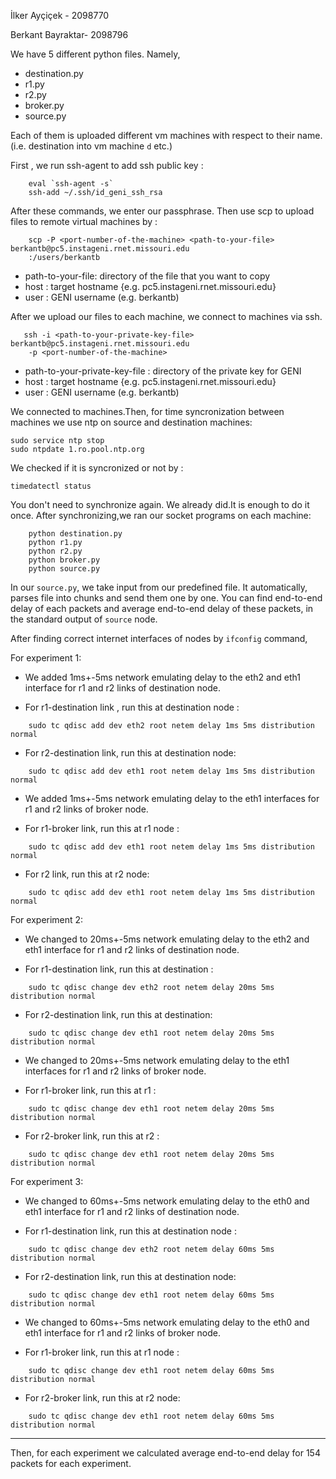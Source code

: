 İlker Ayçiçek - 2098770

Berkant Bayraktar- 2098796


We have 5 different python files. Namely,

* destination.py
* r1.py
* r2.py
* broker.py
* source.py

Each of them is  uploaded different vm machines with respect to their name.
(i.e. destination into vm machine `d` etc.)

First , we run ssh-agent to add ssh public key :
```
    eval `ssh-agent -s`
    ssh-add ~/.ssh/id_geni_ssh_rsa 
```
After these commands, we enter our passphrase. Then use scp to upload files 
to remote virtual machines by :

```
    scp -P <port-number-of-the-machine> <path-to-your-file> berkantb@pc5.instageni.rnet.missouri.edu
    :/users/berkantb
```

* path-to-your-file: directory of the file that you want to copy
* host : target hostname {e.g. pc5.instageni.rnet.missouri.edu}
* user : GENI username (e.g. berkantb)

After we upload our files to each machine, we connect to machines via ssh.

```
   ssh -i <path-to-your-private-key-file> berkantb@pc5.instageni.rnet.missouri.edu
    -p <port-number-of-the-machine>
```
* path-to-your-private-key-file : directory of the private key for GENI 
* host : target hostname {e.g. pc5.instageni.rnet.missouri.edu}
* user : GENI username (e.g. berkantb)


We connected to machines.Then, for time syncronization between
machines we use ntp on source and destination machines:

```
sudo service ntp stop
sudo ntpdate 1.ro.pool.ntp.org

```
We checked if it is syncronized or not by :
```
timedatectl status
```
You don't need to synchronize again. We already did.It is enough to
do it once. After synchronizing,we ran our socket programs on each machine:
```
    python destination.py
    python r1.py
    python r2.py
    python broker.py
    python source.py
```

In our `source.py`, we take input from our predefined file. It automatically,
parses file into chunks and send them one by one. You can find end-to-end delay
of each packets and average end-to-end delay of these packets, 
in the standard output of `source` node.

After finding correct internet interfaces of nodes by ```ifconfig``` command,

For experiment 1:

* We added 1ms+-5ms network emulating delay to the eth2 and eth1 interface 
    for r1 and r2 links of destination node.

* For r1-destination link , run this at destination node :
```
    sudo tc qdisc add dev eth2 root netem delay 1ms 5ms distribution normal
```
* For r2-destination link, run this at destination node:
```
    sudo tc qdisc add dev eth1 root netem delay 1ms 5ms distribution normal
```
 

* We added 1ms+-5ms network emulating delay to the eth1 interfaces 
    for r1 and r2 links of broker node.

* For r1-broker link, run this at r1 node :
```
    sudo tc qdisc add dev eth1 root netem delay 1ms 5ms distribution normal
```
* For r2 link, run this at r2 node:
```
    sudo tc qdisc add dev eth1 root netem delay 1ms 5ms distribution normal
```

For experiment 2:

* We changed to 20ms+-5ms network emulating delay to the eth2 and eth1 interface 
    for r1 and r2 links of destination node.

* For r1-destination link, run this at destination :
```
    sudo tc qdisc change dev eth2 root netem delay 20ms 5ms distribution normal
```
* For r2-destination link, run this at destination:
```
    sudo tc qdisc change dev eth1 root netem delay 20ms 5ms distribution normal
```
 

* We changed to 20ms+-5ms network emulating delay to the eth1 interfaces
    for r1 and r2 links of broker node.

* For r1-broker link, run this at r1 :
```
    sudo tc qdisc change dev eth1 root netem delay 20ms 5ms distribution normal
```
* For r2-broker link, run this at r2 :
```
    sudo tc qdisc change dev eth1 root netem delay 20ms 5ms distribution normal
```

For experiment 3:

* We changed to 60ms+-5ms network emulating delay to the eth0 and eth1 interface 
    for r1 and r2 links of destination node.

* For r1-destination link, run this at destination node :
```
    sudo tc qdisc change dev eth2 root netem delay 60ms 5ms distribution normal
```
* For r2-destination link, run this at destination node:
```
    sudo tc qdisc change dev eth1 root netem delay 60ms 5ms distribution normal
```
 

* We changed to 60ms+-5ms network emulating delay to the eth0 and eth1 interface 
    for r1 and r2 links of broker node.

* For r1-broker link, run this at r1 node :
```
    sudo tc qdisc change dev eth1 root netem delay 60ms 5ms distribution normal
```
* For r2-broker link, run this at r2 node:
```
    sudo tc qdisc change dev eth1 root netem delay 60ms 5ms distribution normal
```
___

Then, for each experiment we calculated average end-to-end delay for 154 packets
for each  experiment.
